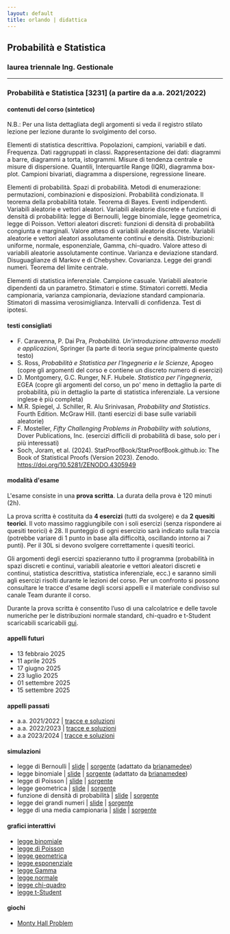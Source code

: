 ```yaml
---
layout: default
title: orlando | didattica
---
```


## Probabilità e Statistica 
### laurea triennale Ing. Gestionale


--- 

### Probabilità e Statistica [3231] (a partire da a.a. 2021/2022) 

#### contenuti del corso (sintetico)

N.B.: Per una lista dettagliata degli argomenti si veda il registro stilato lezione per lezione durante lo svolgimento del corso.

Elementi di statistica descrittiva. Popolazioni, campioni, variabili e dati. Frequenza. Dati raggruppati in classi. Rappresentazione dei dati: diagrammi a barre, diagrammi a torta, istogrammi. Misure di tendenza centrale e misure di dispersione. Quantili, Interquartile Range (IQR), diagramma box-plot. Campioni bivariati, diagramma a dispersione, regressione lineare.
 
Elementi di probabilità. Spazi di probabilità. Metodi di enumerazione: permutazioni, combinazioni e disposizioni. Probabilità condizionata. Il teorema della probabilità totale. Teorema di Bayes. Eventi indipendenti. Variabili aleatorie e vettori aleatori. Variabili aleatorie discrete e funzioni di densità di probabilità: legge di Bernoulli, legge binomiale, legge geometrica, legge di Poisson. Vettori aleatori discreti: funzioni di densità di probabilità congiunta e marginali. Valore atteso di variabili aleatorie discrete. Variabili aleatorie e vettori aleatori assolutamente continui e densità. Distribuzioni: uniforme, normale, esponenziale, Gamma, chi-quadro. Valore atteso di variabili aleatorie assolutamente continue. Varianza e deviazione standard. Disuguaglianze di Markov e di Chebyshev. Covarianza. Legge dei grandi numeri. Teorema del limite centrale.

Elementi di statistica inferenziale. Campione casuale. Variabili aleatorie dipendenti da un parametro. Stimatori e stime. Stimatori corretti. Media campionaria, varianza campionaria, deviazione standard campionaria. Stimatori di massima verosimiglianza. Intervalli di confidenza. Test di ipotesi.

#### testi consigliati
- F. Caravenna, P. Dai Pra, *Probabilità. Un'introduzione attraverso modelli e applicazioni*, Springer (la parte di teoria segue principalmente questo testo)
- S. Ross, *Probabilità e Statistica per l'Ingegneria e le Scienze*, Apogeo (copre gli argomenti del corso e contiene un discreto numero di esercizi)
- D. Montgomery, G.C. Runger, N.F. Hubele. *Statistica per l'ingegneria*, EGEA (copre gli argomenti del corso, un po' meno in dettaglio la parte di probabilità, più in dettaglio la parte di statistica inferenziale. La versione inglese è più completa)
- M.R. Spiegel, J. Schiller, R. Alu Srinivasan, *Probability and Statistics*. Fourth Edition. McGraw Hill. (tanti esercizi di base sulle variabili aleatorie)
- F. Mosteller, *Fifty Challenging Problems in Probability with solutions*, Dover Publications, Inc. (esercizi difficili di probabilità di base, solo per i più interessati)
- Soch, Joram, et al. (2024). StatProofBook/StatProofBook.github.io: The Book of Statistical Proofs (Version 2023). Zenodo. https://doi.org/10.5281/ZENODO.4305949

#### modalità d'esame

L'esame consiste in una **prova scritta**. La durata della prova è 120 minuti (2h).

La prova scritta è costituita da **4 esercizi** (tutti da svolgere) e da **2 quesiti teorici**. Il voto massimo raggiungibile con i soli esercizi (senza rispondere ai quesiti teorici) è 28. Il punteggio di ogni esercizio sarà indicato sulla traccia (potrebbe variare di 1 punto in base alla difficoltà, oscillando intorno ai 7 punti). Per il 30L si devono svolgere correttamente i quesiti teorici.

Gli argomenti degli esercizi spazieranno tutto il programma (probabilità in spazi discreti e continui, variabili aleatorie e vettori aleatori discreti e continui, statistica descrittiva, statistica inferenziale, ecc.) e saranno simili agli esercizi risolti durante le lezioni del corso. Per un confronto si possono consultare le tracce d'esame degli scorsi appelli e il materiale condiviso sul canale Team durante il corso.

Durante la prova scritta è consentito l’uso di una calcolatrice e delle tavole numeriche per le distribuzioni normale standard, chi-quadro e t-Student scaricabili scaricabili [qui](materiale/tabelleVA.pdf).


#### appelli futuri

- 13 febbraio 2025
- 11 aprile 2025
- 17 giugno 2025
- 23 luglio 2025
- 01 settembre 2025
- 15 settembre 2025

#### appelli passati

- a.a. 2021/2022 \| [tracce e soluzioni](tracce/Tracce_Soluzioni_2021-2022-240704.pdf)
- a.a. 2022/2023 \| [tracce e soluzioni](tracce/Tracce_Soluzioni_2022-2023-240207.pdf)
- a.a 2023/2024 \| [tracce e soluzioni](tracce/Tracce_Soluzioni_2023-2024-250213.pdf)

#### simulazioni 

- legge di Bernoulli \| [slide](https://orlandopoliba.github.io/Manim-ProbStatPoliBA/Bernoulli/Bernoulli.html) \| [sorgente](https://github.com/orlandopoliba/Manim-ProbStatPoliBA/tree/main/Bernoulli) (adattato da [brianamedee](https://github.com/brianamedee/3B1B-Animated-Tutorials/blob/main/3b1bProbability.py))
- legge binomiale \| [slide](https://orlandopoliba.github.io/Manim-ProbStatPoliBA/Binomial/Binomial.html) \| [sorgente](https://github.com/orlandopoliba/Manim-ProbStatPoliBA/tree/main/Binomial) (adattato da [brianamedee](https://github.com/brianamedee/3B1B-Animated-Tutorials/blob/main/3b1bProbability.py))
- legge di Poisson \| [slide](https://orlandopoliba.github.io/Manim-ProbStatPoliBA/Poisson/Poisson.html) \| [sorgente](https://github.com/orlandopoliba/Manim-ProbStatPoliBA/tree/main/Poisson)
- legge geometrica \| [slide](https://orlandopoliba.github.io/Manim-ProbStatPoliBA/Geometric/Geometric.html) \| [sorgente](https://github.com/orlandopoliba/Manim-ProbStatPoliBA/tree/main/Geometric)
- funzione di densità di probabilità \| [slide](https://orlandopoliba.github.io/Manim-ProbStatPoliBA/Density/Density.html) \| [sorgente](https://github.com/orlandopoliba/Manim-ProbStatPoliBA/tree/main/Density)
- legge dei grandi numeri \| [slide](https://orlandopoliba.github.io/Manim-ProbStatPoliBA/LLN/LLN.html) \| [sorgente](https://github.com/orlandopoliba/Manim-ProbStatPoliBA/tree/main/LLN)
- legge di una media campionaria \| [slide](https://orlandopoliba.github.io/Manim-ProbStatPoliBA/CLT/CLT.html) \| [sorgente](https://github.com/orlandopoliba/Manim-ProbStatPoliBA/tree/main/CLT)

#### grafici interattivi

- [legge binomiale](https://orlandopoliba.github.io/pages/corsi/ProbStat_IngGest/plots/binomial.html)
- [legge di Poisson](https://orlandopoliba.github.io/pages/corsi/ProbStat_IngGest/plots/poisson.html)
- [legge geometrica](https://orlandopoliba.github.io/pages/corsi/ProbStat_IngGest/plots/geometric.html)
- [legge esponenziale](https://orlandopoliba.github.io/pages/corsi/ProbStat_IngGest/plots/exponential.html)
- [legge Gamma](https://orlandopoliba.github.io/pages/corsi/ProbStat_IngGest/plots/gamma.html)
- [legge normale](https://orlandopoliba.github.io/pages/corsi/ProbStat_IngGest/plots/normal.html)
- [legge chi-quadro](https://orlandopoliba.github.io/pages/corsi/ProbStat_IngGest/plots/chi-squared.html)
- [legge t-Student](https://orlandopoliba.github.io/pages/corsi/ProbStat_IngGest/plots/t-student.html)

#### giochi

- [Monty Hall Problem](https://orlandopoliba.github.io/pages/games/monty_hall/monty_hall.html) 